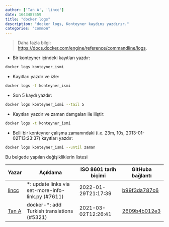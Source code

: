 ```yaml
---
author: ['Tan A', 'lincc']
date: 1643487459
title: "docker logs"
description: "docker logs, Konteyner kaydını yazdırır."
categories: "common"
---
```

> Daha fazla bilgi: <https://docs.docker.com/engine/reference/commandline/logs>.

- Bir konteyner içindeki kayıtları yazdır:

```bash
docker logs konteyner_ismi
```

- Kayıtları yazdır ve izle:

```bash
docker logs -f konteyner_ismi
```

- Son 5 kaydı yazdır:

```bash
docker logs konteyner_ismi --tail 5
```

- Kayıtları yazdır ve zaman damgaları ile iliştir:

```bash
docker logs -t konteyner_ismi
```

- Belli bir konteyner çalışma zamanındaki (i.e. 23m, 10s, 2013-01-02T13:23:37) kayıtları yazdır:

```bash
docker logs konteyner_ismi --until zaman
```
Bu belgede yapılan değişikliklerin listesi


Yazar | Açıklama | ISO 8601 tarih biçimi | GitHuba bağlantı
------|-----|-----|-----
[lincc](mailto:46962923+blueskyson@users.noreply.github.com) | *: update links via set-more-info-link.py (#7611) | 2022-01-29T21:17:39 | [b99f3da787c6](https://github.com/tldr-pages/tldr/commit/b99f3da787c6f43a545b9cb5ebd8265b1367fbc4)
[Tan A](mailto:40173707+Yutyo@users.noreply.github.com) | docker-*: add Turkish translations (#5321) | 2021-03-02T12:26:41 | [2609b4b012e3](https://github.com/tldr-pages/tldr/commit/2609b4b012e3a528f8cc86201956fab27c7f72b2)


